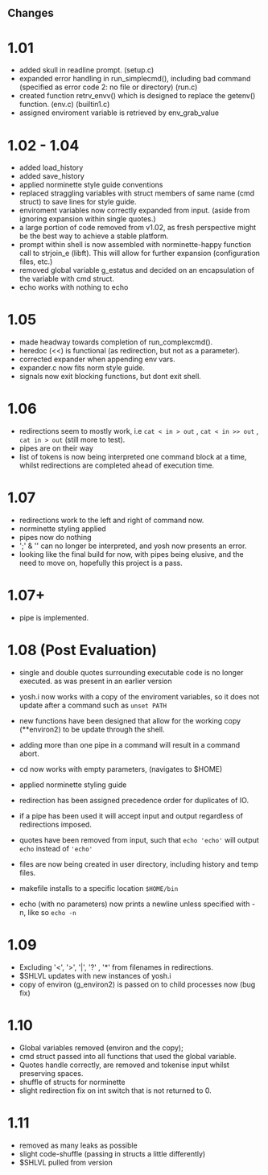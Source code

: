 ## Changes

 # 1.01
 - added skull in readline prompt. (setup.c)
 - expanded error handling in run_simplecmd(), including bad command (specified as error code 2: no file or directory) (run.c)
 - created function retrv_envv() which is designed to replace the getenv() function. (env.c) (builtin1.c)
 - assigned enviroment variable is retrieved by env_grab_value


 # 1.02 - 1.04
 - added load_history
 - added save_history
 - applied norminette style guide conventions
 - replaced straggling variables with struct members of same name (cmd struct) to save lines for style guide.
 - enviroment variables now correctly expanded from input. (aside from ignoring expansion within single quotes.)
 - a large portion of code removed from v1.02, as fresh perspective might be the best way to achieve a stable platform.
 - prompt within shell is now assembled with norminette-happy function call to strjoin_e (libft). This will allow for further expansion (configuration files, etc.)
 - removed global variable g_estatus and decided on an encapsulation of the variable with cmd struct.
 - echo works with nothing to echo
 
 # 1.05
 - made headway towards completion of run_complexcmd().
 - heredoc (<<) is functional (as redirection, but not as a parameter).
 - corrected expander when appending env vars.
 - expander.c now fits norm style guide.
 - signals now exit blocking functions, but dont exit shell.

 # 1.06
 - redirections seem to mostly work, i.e `` cat < in > out `` , `` cat < in >> out `` , `` cat in > out `` (still more to test).
 - pipes are on their way
 - list of tokens is now being interpreted one command block at a time, whilst redirections are completed ahead of execution time.

 # 1.07
 - redirections work to the left and right of command now.
 - norminette styling applied
 - pipes now do nothing
 - ';' & '\' can no longer be interpreted, and yosh now presents an error.
 - looking like the final build for now, with pipes being elusive, and the need to move on, hopefully this project is a pass.

 # 1.07+
 - pipe is implemented.

 # 1.08 (Post Evaluation)
 - single and double quotes surrounding executable code is no longer executed.
	as was present in an earlier version
 - yosh.i now works with a copy of the enviroment variables, so it does not update after a command such as `` unset PATH ``
 - new functions have been designed that allow for the working copy (**environ2) to be update through the shell.
 - adding more than one pipe in a command will result in a command abort.
 - cd now works with empty parameters, (navigates to $HOME)
 - applied norminette styling guide

 - redirection has been assigned precedence order for duplicates of IO.
 - if a pipe has been used it will accept input and output regardless of redirections imposed.
 - quotes have been removed from input, such that `` echo 'echo' `` will output `` echo `` instead of `` 'echo' ``
 - files are now being created in user directory, including history and temp files.
 - makefile installs to a specific location `` $HOME/bin ``
 - echo (with no parameters) now prints a newline unless specified with -n, like so `` echo -n ``
 
 # 1.09
 - Excluding '<', '>', '|', '?' , '*' from filenames in redirections.
 - $SHLVL updates with new instances of yosh.i
 - copy of environ (g_environ2) is passed on to child processes now (bug fix)

 # 1.10
 - Global variables removed (environ and the copy);
 - cmd struct passed into all functions that used the global variable.
 - Quotes handle correctly, are removed and tokenise input whilst preserving spaces.
 - shuffle of structs for norminette
 - slight redirection fix on int switch that is not returned to 0.

 # 1.11
 - removed as many leaks as possible
 - slight code-shuffle (passing in structs a little differently)
 - $SHLVL pulled from version
